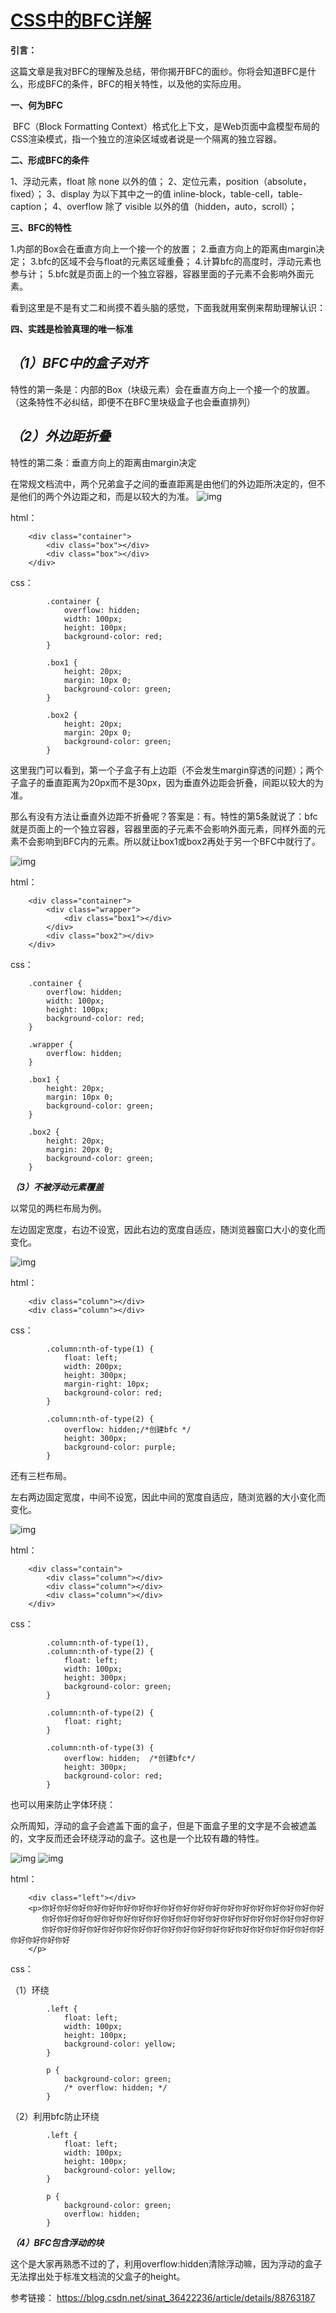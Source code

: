 # [CSS中的BFC详解](https://www.cnblogs.com/chen-cong/p/7862832.html)

**引言：**

这篇文章是我对BFC的理解及总结，带你揭开BFC的面纱。你将会知道BFC是什么，形成BFC的条件，BFC的相关特性，以及他的实际应用。

**一、何为BFC**

​    BFC（Block Formatting Context）格式化上下文，是Web页面中盒模型布局的CSS渲染模式，指一个独立的渲染区域或者说是一个隔离的独立容器。

**二、形成BFC的条件**

   1、浮动元素，float 除 none 以外的值； 
   2、定位元素，position（absolute，fixed）； 
   3、display 为以下其中之一的值 inline-block，table-cell，table-caption； 
   4、overflow 除了 visible 以外的值（hidden，auto，scroll）；

**三、BFC的特性**

   1.内部的Box会在垂直方向上一个接一个的放置；
   2.垂直方向上的距离由margin决定；
   3.bfc的区域不会与float的元素区域重叠；
   4.计算bfc的高度时，浮动元素也参与计；
   5.bfc就是页面上的一个独立容器，容器里面的子元素不会影响外面元素。

看到这里是不是有丈二和尚摸不着头脑的感觉，下面我就用案例来帮助理解认识：

**四、实践是检验真理的唯一标准**

## *（1）BFC中的盒子对齐*

特性的第一条是：内部的Box（块级元素）会在垂直方向上一个接一个的放置。（这条特性不必纠结，即便不在BFC里块级盒子也会垂直排列）

 

## *（2）外边距折叠*

特性的第二条：垂直方向上的距离由margin决定

在常规文档流中，两个兄弟盒子之间的垂直距离是由他们的外边距所决定的，但不是他们的两个外边距之和，而是以较大的为准。
![img](https://images2017.cnblogs.com/blog/948888/201711/948888-20171119213530124-1270666391.png)

html：

```
    <div class="container">
        <div class="box"></div>
        <div class="box"></div>
    </div>
```

css：

```
        .container {
            overflow: hidden;
            width: 100px;
            height: 100px;
            background-color: red;
        }
        
        .box1 {
            height: 20px;
            margin: 10px 0;
            background-color: green;
        }
        
        .box2 {
            height: 20px;
            margin: 20px 0;
            background-color: green;
        }
```



 这里我门可以看到，第一个子盒子有上边距（不会发生margin穿透的问题）；两个子盒子的垂直距离为20px而不是30px，因为垂直外边距会折叠，间距以较大的为准。

 那么有没有方法让垂直外边距不折叠呢？答案是：有。特性的第5条就说了：bfc就是页面上的一个独立容器，容器里面的子元素不会影响外面元素，同样外面的元素不会影响到BFC内的元素。所以就让box1或box2再处于另一个BFC中就行了。

![img](https://images2017.cnblogs.com/blog/948888/201711/948888-20171119214603984-522419798.png)

html：



```
    <div class="container">
        <div class="wrapper">
            <div class="box1"></div>
        </div>
        <div class="box2"></div>
    </div>
```



css：

```
    .container {
        overflow: hidden;
        width: 100px;
        height: 100px;
        background-color: red;
    }
    
    .wrapper {
        overflow: hidden;
    }
    
    .box1 {
        height: 20px;
        margin: 10px 0;
        background-color: green;
    }
    
    .box2 {
        height: 20px;
        margin: 20px 0;
        background-color: green;
    }
```



***（3）不被浮动元素覆盖*** 

以常见的两栏布局为例。

左边固定宽度，右边不设宽，因此右边的宽度自适应，随浏览器窗口大小的变化而变化。

![img](https://images2017.cnblogs.com/blog/948888/201711/948888-20171119221124124-157922272.png)

html：

```
    <div class="column"></div>
    <div class="column"></div>
```

css：



```
        .column:nth-of-type(1) {
            float: left;
            width: 200px;
            height: 300px;
            margin-right: 10px;
            background-color: red;
        }
        
        .column:nth-of-type(2) {
            overflow: hidden;/*创建bfc */
            height: 300px;
            background-color: purple;
        }
```



还有三栏布局。

左右两边固定宽度，中间不设宽，因此中间的宽度自适应，随浏览器的大小变化而变化。

![img](https://images2017.cnblogs.com/blog/948888/201711/948888-20171119224204765-1347734437.png)

html：

```
    <div class="contain">
        <div class="column"></div>
        <div class="column"></div>
        <div class="column"></div>
    </div>
```

css：



```
        .column:nth-of-type(1),
        .column:nth-of-type(2) {
            float: left;
            width: 100px;
            height: 300px;
            background-color: green;
        }
        
        .column:nth-of-type(2) {
            float: right;
        }
        
        .column:nth-of-type(3) {
            overflow: hidden;  /*创建bfc*/
            height: 300px;
            background-color: red;
        }
```



也可以用来防止字体环绕：

众所周知，浮动的盒子会遮盖下面的盒子，但是下面盒子里的文字是不会被遮盖的，文字反而还会环绕浮动的盒子。这也是一个比较有趣的特性。

![img](https://images2017.cnblogs.com/blog/948888/201711/948888-20171119222632796-1452266331.png)       ![img](https://images2017.cnblogs.com/blog/948888/201711/948888-20171119222701452-741699368.png)

html：

```
    <div class="left"></div>
    <p>你好你好你好你好你好你好你好你好你好你好你好你好你好你好你好你好你好你好你好
       你好你好你好你好你好你好你好你好你好你好你好你好你好你好你好你好你好你好你好
       你好你好你好你好你好你好你好你好你好你好你好你好你好你好你好你好你好你好你好你好你好你好你好
    </p>
```

css：

（1）环绕



```
        .left {
            float: left;
            width: 100px;
            height: 100px;
            background-color: yellow;
        }
        
        p {
            background-color: green;
            /* overflow: hidden; */
        }
```



（2）利用bfc防止环绕



```
        .left {
            float: left;
            width: 100px;
            height: 100px;
            background-color: yellow;
        }
        
        p {
            background-color: green;
            overflow: hidden;
        }
```



***（4）BFC包含浮动的块***

这个是大家再熟悉不过的了，利用overflow:hidden清除浮动嘛，因为浮动的盒子无法撑出处于标准文档流的父盒子的height。


参考链接： https://blog.csdn.net/sinat_36422236/article/details/88763187